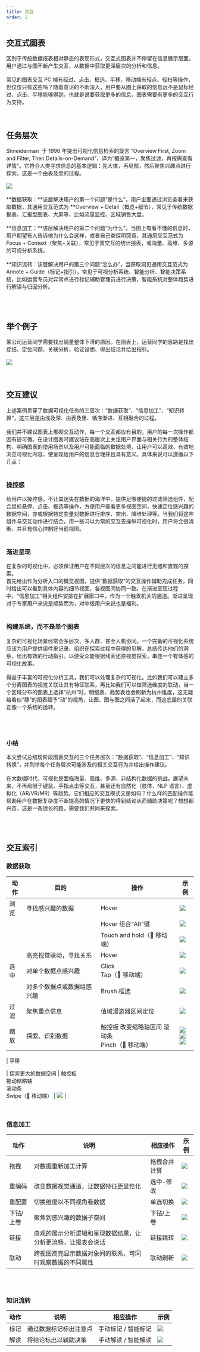 ```yaml
---
title: 交互
order: 2
---
```


## 交互式图表

区别于传统数据报表相对静态的表现形式，交互式图表并不停留在信息展示层面。用户通过与图不断产生交互，从数据中获取更深层次的分析和信息。<br /> <br />常见的图表交互 PC 端有经过、点击、框选、平移，移动端有轻点、轻扫等操作，但仅仅只有这些吗？随着意识的不断深入，用户要从图上获取的信息远不是鼠标经过、点击、平移能够得到，也就是说要获取更多的信息，图表需要有更多的交互行为支持。<br /> <br /> <br />

## 任务层次

Shneiderman  于 1996 年提出可视化信息检索的箴言 “Overview First, Zoom and Filter, Then Details-on-Demand”，译为“概览第一，聚焦过滤，再按需查看详情”。它符合人类寻求信息的基本逻辑：先大体，再局部，然后聚焦兴趣点进行探索，这是一个由表及里的过程。<br /> <br />![](https://gw.alipayobjects.com/mdn/rms_a8a5bf/afts/img/A*REV9SLcEjSYAAAAAAAAAAAAAARQnAQ)<br /> <br />**数据获取：**该层解决用户的第一个问题“是什么”，用户主要通过浏览查看来获取数据，其通用交互范式为 **Overview + Detail（概览+细节），常见于传统数据报表、汇报型图表、大屏等，比如流量监控、区域销售大盘。<br /> <br />**信息加工：**该层解决用户的第二个问题“为什么”，当图上有看不懂的信息时，用户期望有人告诉他为什么会这样，或者自己查探明究竟，其通用交互范式为 Focus + Context（聚焦+关联），常见于富交互的统计报表，或海量、高维、多源的可视分析系统。<br /> <br />**知识流转：该层解决用户的第三个问题“怎么办”，当获取洞见通用交互范式为 Annote + Guide（标记+指引），常见于可视分析系统、智能分析、智能决策系统，比如运营专员对异常点进行标记辅助管理员进行决策，智能系统对整体趋势进行解读与归因分析。<br /> <br /> <br /> <br />

## 举个例子

某公司运营同学需要找出销量整体下滑的原因。在图表上，运营同学的思路是找出症结、定位问题、关联分析、验证设想、得出结论并给出指引。<br /> <br />![](https://gw.alipayobjects.com/mdn/rms_a8a5bf/afts/img/A*zTnyTKYH1kYAAAAAAAAAAAAAARQnAQ)<br /> <br /> <br />

## 交互建议

上述案例贯穿了数据可视化任务的三层次：“数据获取”、“信息加工”、“知识转换”，这三层是由浅及深、由表及里、循序渐进、互相融合的过程。<br /> <br />我们并不建议图表上堆砌交互动作，每一个交互都应有目的，用户的每一次操作都因有迹可循。在设计图表时建议站在高层次上关注用户界面与相关行为的整体结构，明确图表的使用场景以及用户可能面临的数据处境，让用户可以高效、有效地浏览可视化内容，使呈现给用户的信息合理并且具有意义。具体来说可以遵循以下几点：<br /> <br />

### 操控感

给用户以操控感，不让其迷失在数据的海洋中。提供足够便捷的过滤筛选组件，配合鼠标悬停、点击、框选等操作，方便用户查看更多视图空间，快速定位感兴趣的数据空间，亦或根据特定变量对数据进行排序、突出、降维处理等。当我们将这些组件与交互动作进行结合，用一些习以为常的交互去操纵可视化时，用户将会很清晰、并且有信心控制好当前视图。<br /> <br />

### 渐进呈现

在复杂的可视化中，必须保证用户在不同层次的信息之间能进行无缝和直观的探索。<br />首先给出作为分析入口的概览视图，提供“数据获取”的交互操作辅助完成任务，同时给出可以看到具体内容的细节视图，各视图间协同一致。在渐进呈现过程中，“信息加工”相关组件安排在扩展窗口中，作为一个触发机关的通道。渐进呈现对于专家用户来说是顺势而为，对中级用户来说也是福利。<br /> <br />

### 构建系统，而不是单个图表

复杂的可视化场景经常会多层次、多人群、甚至人机协同。一个完备的可视化系统应该为用户提供组件来记录、组织在探索过程中获得的见解，总结传达他们的洞察，给出有效的行动指引。以便受众能根据线索还原视觉探索，串连一个有体感的可视化故事。<br /> <br />得益于丰富的可视化分析工具，我们可以处理复杂的可视化。比如我们可以建立多个分离图表的视觉关联让其有特征联系，再比如我们可以做筛选维度的联动，当一个区域分布的图表上选择“杭州”时，明细表、趋势表也会刷新为杭州维度，这无疑给看似“静”的图表赋予“动”的视角，让图、图与图之间活了起来，而这底层的关联正像一个系统的运转。<br /> <br /> <br /> <br />

### 小结

本文尝试总结现阶段图表交互的三个任务层次：“数据获取”、“信息加工”、“知识转换”，并列举每个任务层次可能涉及的相关交互行为并给出操作建议。<br /> <br />在大数据时代，可视化是面临海量、高维、多源、非结构化数据的挑战。展望未来，不再局限于键鼠、手指点击等交互，甚至还有自然化（肢体、NLP 语言）、虚拟化（AR/VR/MR）等趋势。它们相应的交互模式又是如何？什么样的匹配操作能帮助用户在数据复杂度不断提高的情况下更快的得到结论从而辅助决策呢？想想都兴奋，这是一条很长的路，需要我们共同来探索。<br /> <br /> <br /> <br />

## 交互索引

### 数据获取

| **动作** | **目的** | **操作** | **示例** |
| --- | --- | --- | --- |
| 浏览 | 寻找感兴趣的数据 | Hover | ![](https://gw.alipayobjects.com/mdn/rms_a8a5bf/afts/img/A*-7PVT5L5adwAAAAAAAAAAAAAARQnAQ) |
|  |  | Hover 组合“Alt”键 | ![](https://gw.alipayobjects.com/mdn/rms_a8a5bf/afts/img/A*DYM-Sppoz3gAAAAAAAAAAAAAARQnAQ) |
|  |  | Touch and hold（📱 移动端） | ![](https://gw.alipayobjects.com/mdn/rms_a8a5bf/afts/img/A*TiY2So2x-fYAAAAAAAAAAAAAARQnAQ) |
|  | 高亮视觉联动，寻找关系 | Hover | ![](https://gw.alipayobjects.com/mdn/rms_a8a5bf/afts/img/A*rnzWRrSawzUAAAAAAAAAAAAAARQnAQ) |
| 选中 | 对单个数据点感兴趣 | Click<br />Tap（📱 移动端） | ![](https://gw.alipayobjects.com/mdn/rms_a8a5bf/afts/img/A*n4-UQoUl_RYAAAAAAAAAAAAAARQnAQ) |
|  | 对多个数据点或数据组感兴趣 | Brush 框选 | ![](https://gw.alipayobjects.com/mdn/rms_a8a5bf/afts/img/A*dcR-SpX0bZUAAAAAAAAAAAAAARQnAQ) |
| 过滤 | 聚焦重点信息 | 值域漫游器区间定位 | ![](https://gw.alipayobjects.com/mdn/rms_a8a5bf/afts/img/A*SxbzQJkH300AAAAAAAAAAAAAARQnAQ) |
| 缩放 | 探索、识别数据 | 触控板 改变缩略轴区间 滚动条<br />Pinch（📱 移动端） | ![](https://gw.alipayobjects.com/mdn/rms_a8a5bf/afts/img/A*A7YkSpXZsikAAAAAAAAAAAAAARQnAQ)<br />![](https://gw.alipayobjects.com/mdn/rms_a8a5bf/afts/img/A*nd5iT47KeCYAAAAAAAAAAAAAARQnAQ)<br />![](https://gw.alipayobjects.com/mdn/rms_a8a5bf/afts/img/A*_72TQr-OlZcAAAAAAAAAAAAAARQnAQ) |

| 平移

| 探索更大的数据空间 | 触控板<br />拖动缩略轴<br />滚动条<br />Swipe（📱 移动端） | ![](https://gw.alipayobjects.com/mdn/rms_a8a5bf/afts/img/A*BdFqQ6rT4jwAAAAAAAAAAAAAARQnAQ) |

<br />

### 信息加工

| **动作** | **说明** | **相应操作** | **示例** |
| --- | --- | --- | --- |
| 拖拽 | 对数据重新加工计算 | 拖拽合并计算 | ![](https://gw.alipayobjects.com/mdn/rms_a8a5bf/afts/img/A*u4GcRoa2eLEAAAAAAAAAAAAAARQnAQ) |
| 重编码 | 改变数据视觉通道，让数据特征更显性化 | 选中-修改 | ![](https://gw.alipayobjects.com/mdn/rms_a8a5bf/afts/img/A*7HE0TYbvXlEAAAAAAAAAAAAAARQnAQ) |
| 重配置 | 切换维度以不同视角看数据 | 单选切换 | ![](https://gw.alipayobjects.com/mdn/rms_a8a5bf/afts/img/A*2agcRrAnkEMAAAAAAAAAAAAAARQnAQ) |
| 下钻/上卷 | 聚焦到感兴趣的数据子空间 | 下钻/上卷 | ![](https://gw.alipayobjects.com/mdn/rms_a8a5bf/afts/img/A*Do0dSbVA6skAAAAAAAAAAAAAARQnAQ) |
| 链接 | 直观的展示分析逻辑和呈现数据结果，让分析更流畅，让报表会说话 | 链接跳转 | ![](https://gw.alipayobjects.com/mdn/rms_a8a5bf/afts/img/A*HDj-RKSIx1oAAAAAAAAAAAAAARQnAQ) |
| 联动 | 跨视图高亮显示数据对象间的联系，可同时观察数据的不同属性 | 联动刷新 | ![](https://gw.alipayobjects.com/mdn/rms_a8a5bf/afts/img/A*FZeXQq4sMf4AAAAAAAAAAAAAARQnAQ) |

<br />
<br />

### 知识流转

| **动作** | **说明** | **相应操作** | **示例** |
| --- | --- | --- | --- |
| 标记 | 通过数据标记标出注意点 | 手动标记 / 智能标记 | ![](https://gw.alipayobjects.com/mdn/rms_a8a5bf/afts/img/A*42t2SqloLyQAAAAAAAAAAAAAARQnAQ) |
| 解读 | 将结论标出以辅助决策 | 手动解读 / 智能解读 | ![](https://gw.alipayobjects.com/mdn/rms_a8a5bf/afts/img/A*FxGaS7WH5O0AAAAAAAAAAAAAARQnAQ) |

<br />
